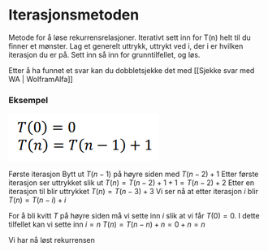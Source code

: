# Iterasjonsmetoden

Metode for å løse rekurrensrelasjoner. Iterativt sett inn for T(n) helt til du finner et mønster. Lag et generelt uttrykk, uttrykt ved i, der i er hvilken iterasjon du er på. Sett inn så inn for grunntilfellet, og løs.

Etter å ha funnet et svar kan du dobbletsjekke det med [[Sjekke svar med WA | WolframAlfa]]

### Eksempel
![RekurrensEksempel](bilder/RekurrensEksempel.png)


Første iterasjon
Bytt ut $T(n-1)$ på høyre siden med $T(n-2) + 1$
Etter første iterasjon ser uttrykket slik ut
$T(n) = T(n-2) + 1 + 1 = T(n-2)+2$
Etter en iterasjon til blir uttrykket
$T(n) = T(n-3) + 3$
Vi ser nå at etter iterasjon $i$ blir
$T(n) = T(n-i) + i$

For å bli kvitt $T$ på høyre siden må vi sette inn $i$ slik at vi får $T(0) = 0$. I dette tilfellet kan vi sette inn $i = n$
$T(n) = T(n-n) +n = 0 + n = n$

Vi har nå løst rekurrensen
